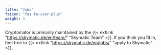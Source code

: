 ```yaml
---
title: "Jobs"
faIcon: "fas fa-user-plus"
weight: 3
---
```


Cryptomator is primarily maintained by the {{< extlink "https://skymatic.de/en/team/" "Skymatic Team" >}}. If you think you fit in, feel free to {{< extlink "https://skymatic.de/en/jobs/" "apply to Skymatic" >}}.
